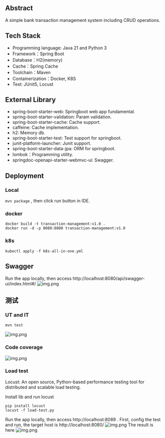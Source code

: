 ## Abstract
A simple bank transaction management system including CRUD operations.

## Tech Stack
* Programming language: Java 21 and Python 3
* Framework：Spring Boot
* Database：H2(memory)
* Cache：Spring Cache
* Toolchain：Maven
* Containerization：Docker, K8S
* Test: JUnit5, Locust

## External Library
* spring-boot-starter-web: Springboot web app fundamental.
* spring-boot-starter-validation: Param validation.
* spring-boot-starter-cache: Cache support.
* caffeine: Cache implementation.
* h2: Memory db.
* spring-boot-starter-test: Test support for springboot.
* junit-platform-launcher: Junit support.
* spring-boot-starter-data-jpa: ORM for springboot.
* lombok：Programming utility.
* springdoc-openapi-starter-webmvc-ui: Swagger.

## Deployment
### Local
```mvn package``` , then click run button in IDE. 
### docker
```
docker build -t transaction-management:v1.0 .
docker run -d -p 8080:8080 transaction-management:v1.0
```
### k8s
```
kubectl apply -f k8s-all-in-one.yml
```

## Swagger
Run the app locally, then access http://localhost:8080/api/swagger-ui/index.html#/
![img.png](images\swagger.png)

## 测试
### UT and IT
```
mvn test
```
![img.png](images/ut-and-it.png)
### Code coverage
![img.png](images/code-coverage.png)
### Load test
Locust: An open source, Python-based performance testing tool for distributed and scalable load testing.

Install lib and run locust
```
pip install locust
locust -f load-test.py
```
Run the app locally, then access http://localhost:8089 . First, config the test and run, the target host is http://localhost:8080/
![img.png](images/load-test-config.png)
The result is here
![img.png](images/load-test-result.png)
